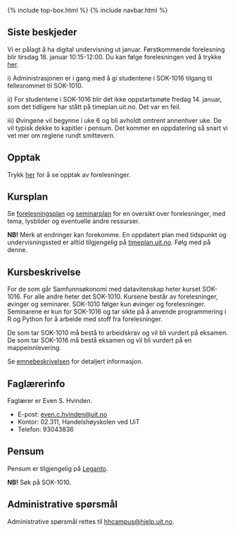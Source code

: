 {% include top-box.html %} <!-- Kode for å inkludere boksen på toppen av siden. Se _config.yml for å gjøre endringer. -->
{% include navbar.html %} <!-- Kode for navigasjonsmeny. Se navbar.html for å gjøre endringer. -->
<!-- Gjør endringer under her -->

## Siste beskjeder

Vi er pålagt å ha digital undervisning ut januar. Førstkommende forelesning blir tirsdag 18. januar 10:15-12:00. Du kan følge forelesningen ved å trykke [her](https://uit.zoom.us/j/62106111688?pwd=UDM0OGo1L1dmWHQ1Ky9PTFJHbWJTdz09).  

i)    Administrasjonen er i gang med å gi studentene i SOK-1016 tilgang til fellesrommet til SOK-1010.

ii)   For studentene i SOK-1016 blir det ikke oppstartsmøte fredag 14. januar, som det tidligere har stått på timeplan.uit.no. Det var en feil.   

iii)  Øvingene vil begynne i uke 6 og bli avholdt omtrent annenhver uke. De vil typisk dekke to kapitler i pensum. Det kommer en oppdatering så snart vi vet mer om reglene rundt smittevern. 

## Opptak

Trykk [her](video) for å se opptak av forelesninger. 

## Kursplan
Se [forelesningsplan](forelesningsplan.md) og [seminarplan](seminarplan.md) for en oversikt over forelesninger, med tema, lysbilder og eventuelle andre ressurser. 

**NB!** Merk at endringer kan forekomme. En oppdatert plan med tidspunkt og undervisningssted er alltid tilgjengelig på [timeplan.uit.no](timeplan.uit.no). Følg med på denne.   

## Kursbeskrivelse
For de som går Samfunnsøkonomi med datavitenskap heter kurset SOK-1016. For alle andre heter det SOK-1010. Kursene består av forelesninger, øvinger og seminarer. SOK-1010 følger kun øvinger og forelesninger. Seminarene er kun for SOK-1016 og tar sikte på å anvende programmering i R og Python for å arbeide med stoff fra forelesninger.

De som tar SOK-1010 må bestå to arbeidskrav og vil bli vurdert på eksamen. De som tar SOK-1016 må bestå eksamen og vil bli vurdert på en mappeinnlevering. 

Se [emnebeskrivelsen](https://uit.no/utdanning/emner/emne/743171/sok-1016) for detaljert informasjon. 

## Faglærerinfo

Faglærer er Even S. Hvinden. 

- E-post: [even.c.hvinden@uit.no](mailto:even.c.hvinden@uit.no)
- Kontor: 02.311, Handelshøyskolen ved UiT
- Telefon: 93043836

## Pensum

Pensum er tilgjengelig på [Leganto](https://bibsys-c.alma.exlibrisgroup.com/leganto/readinglist/searchlists). 

**NB!** Søk på SOK-1010. 

## Administrative spørsmål

Administrative spørsmål rettes til [hhcampus@hjelp.uit.no](mailto:hhcampus@hjelp.uit.no). 
